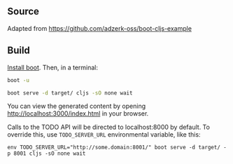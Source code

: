 ## Source

Adapted from https://github.com/adzerk-oss/boot-cljs-example

## Build

[Install boot][installboot].  Then, in a terminal:

```bash
boot -u
```

```bash
boot serve -d target/ cljs -sO none wait
```

You can view the generated content by opening
[http://localhost:3000/index.html](http://localhost:3000/index.html)
in your browser.

Calls to the TODO API will be directed to localhost:8000 by default. To override
this, use `TODO_SERVER_URL` environmental variable, like this:

`env TODO_SERVER_URL="http://some.domain:8001/" boot serve -d target/ -p 8001 cljs -sO none wait `


[installboot]:      https://github.com/boot-clj/boot#install
